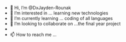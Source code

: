 - 👋 Hi, I’m @DxJayden-Rounak
- 👀 I’m interested in ... learning new technologies 
- 🌱 I’m currently learning ... coding of all languages 
- 💞️ I’m looking to collaborate on ...the final year project
- 
- 📫 How to reach me ...

<!---
DxJayden-Rounak/DxJayden-Rounak is a ✨ special ✨ repository because its `README.md` (this file) appears on your GitHub profile.
You can click the Preview link to take a look at your changes.
--->
